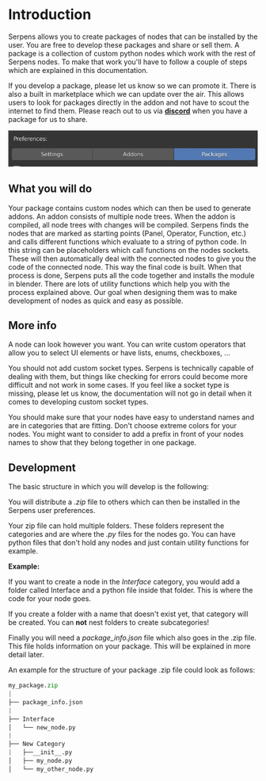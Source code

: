 # Introduction

Serpens allows you to create packages of nodes that can be installed by the user. You are free to develop these packages and share or sell them. A package is a collection of custom python nodes which work with the rest of Serpens nodes. To make that work you'll have to follow a couple of steps which are explained in this documentation.

If you develop a package, please let us know so we can promote it. There is also a built in marketplace which we can update over the air. This allows users to look for packages directly in the addon and not have to scout the internet to find them. Please reach out to us via **[discord](https://discord.gg/NK6kyae)** when you have a package for us to share.

![Marketplace](./marketplace.jpg)

## What you will do

Your package contains custom nodes which can then be used to generate addons. An addon consists of multiple node trees. When the addon is compiled, all node trees with changes will be compiled. Serpens finds the nodes that are marked as starting points (Panel, Operator, Function, etc.) and calls different functions which evaluate to a string of python code. In this string can be placeholders which call functions on the nodes sockets. These will then automatically deal with the connected nodes to give you the code of the connected node. This way the final code is built. When that process is done, Serpens puts all the code together and installs the module in blender. There are lots of utility functions which help you with the process explained above. Our goal when designing them was to make development of nodes as quick and easy as possible.


## More info

A node can look however you want. You can write custom operators that allow you to select UI elements or have lists, enums, checkboxes, ...

You should not add custom socket types. Serpens is technically capable of dealing with them, but things like checking for errors could become more difficult and not work in some cases. If you feel like a socket type is missing, please let us know, the documentation will not go in detail when it comes to developing custom socket types.

You should make sure that your nodes have easy to understand names and are in categories that are fitting. Don't choose extreme colors for your nodes. You might want to consider to add a prefix in front of your nodes names to show that they belong together in one package.


## Development

The basic structure in which you will develop is the following:

You will distribute a *.zip* file to others which can then be installed in the Serpens user preferences.

Your zip file can hold multiple folders. These folders represent the categories and are where the *.py* files for the nodes go. You can have python files that don't hold any nodes and just contain utility functions for example.


**Example:**

If you want to create a node in the _Interface_ category, you would add a folder called Interface and a python file inside that folder. This is where the code for your node goes.

If you create a folder with a name that doesn't exist yet, that category will be created. You can **not** nest folders to create subcategories!

Finally you will need a _package_info.json_ file which also goes in the .zip file. This file holds information on your package. This will be explained in more detail later.

An example for the structure of your package .zip file could look as follows:

```python
my_package.zip
|
├── package_info.json
|
├── Interface
│   └── new_node.py
|
├── New Category
|   ├──__init__.py
│   ├── my_node.py
│   └── my_other_node.py
```